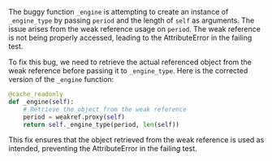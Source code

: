 The buggy function `_engine` is attempting to create an instance of `_engine_type` by passing `period` and the length of `self` as arguments. The issue arises from the weak reference usage on `period`. The weak reference is not being properly accessed, leading to the AttributeError in the failing test.

To fix this bug, we need to retrieve the actual referenced object from the weak reference before passing it to `_engine_type`. Here is the corrected version of the `_engine` function:

```python
@cache_readonly
def _engine(self):
    # Retrieve the object from the weak reference
    period = weakref.proxy(self)
    return self._engine_type(period, len(self))
```

This fix ensures that the object retrieved from the weak reference is used as intended, preventing the AttributeError in the failing test.